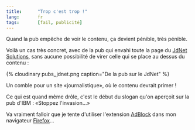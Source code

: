 ```yaml
---
title:      "Trop c'est trop !"
lang:       fr
tags:       [fail, publicité]
---
```


Quand la pub empêche de voir le contenu, ça devient pénible, très pénible.


Voilà un cas très concret, avec de la pub qui envahi toute la page du [JdNet Solutions](http://solutions.journaldunet.com/), sans aucune possibilité de virer celle qui se place au dessus du contenu :

{% cloudinary pubs_jdnet.png caption="De la pub sur le JdNet" %}

Un comble pour un site «journalistique», où le contenu devrait primer !

Ce qui est quand même drôle, c'est le début du slogan qu'on aperçoit sur la pub d'IBM : «Stoppez l'invasion...»

Va vraiment falloir que je tente d'utiliser l'extension [AdBlock](http://adblock.mozdev.org/) dans mon navigateur [Firefox](http://www.mozilla.org/products/firefox/)...

